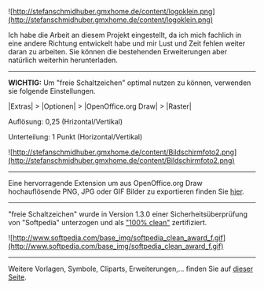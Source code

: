 ![http://stefanschmidhuber.gmxhome.de/content/logoklein.png](http://stefanschmidhuber.gmxhome.de/content/logoklein.png)

Ich habe die Arbeit an diesem Projekt eingestellt, da ich mich fachlich in eine andere Richtung entwickelt habe und mir Lust und Zeit fehlen weiter daran zu arbeiten. Sie können die bestehenden Erweiterungen aber natürlich weiterhin herunterladen.


---


**WICHTIG:** Um "freie Schaltzeichen" optimal nutzen zu können, verwenden sie folgende Einstellungen.

|Extras| > |Optionen| > |OpenOffice.org Draw| > |Raster|

Auflösung: 0,25 (Hrizontal/Vertikal)

Unterteilung: 1 Punkt (Horizontal/Vertikal)

![http://stefanschmidhuber.gmxhome.de/content/Bildschirmfoto2.png](http://stefanschmidhuber.gmxhome.de/content/Bildschirmfoto2.png)


---


Eine hervorragende Extension um aus OpenOffice.org Draw hochauflösende PNG, JPG oder GIF Bilder zu exportieren finden Sie [hier](http://extensions.services.openoffice.org/project/EnhancedGraphicExportDialogs).


---


"freie Schaltzeichen" wurde in Version 1.3.0 einer Sicherheitsüberprüfung von "Softpedia" unterzogen und als ["100% clean"](http://www.softpedia.com/progClean/freie-Schaltzeichen-Clean-116798.html) zertifiziert.

![http://www.softpedia.com/base_img/softpedia_clean_award_f.gif](http://www.softpedia.com/base_img/softpedia_clean_award_f.gif)


---


Weitere Vorlagen, Symbole, Cliparts, Erweiterungen,... finden Sie auf [dieser Seite](http://extensions.services.openoffice.org/).
